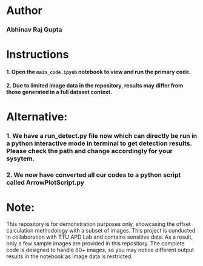 # Author
### Abhinav Raj Gupta

# Instructions
#### 1. Open the `main_code.ipynb` notebook to view and run the primary code.
#### 2. Due to limited image data in the repository, results may differ from those generated in a full dataset context.

# Alternative:
### 1. We have a run_detect.py file now which can directly be run in a python interactive mode in terminal to get detection results. Please check the path and change accordingly for your sysytem.
### 2. We now have converted all our codes to a python script called ArrowPlotScript.py 

# Note:
This repository is for demonstration purposes only, showcasing the offset calculation methodology with a subset of images. This project is conducted in collaboration with TTU APD Lab and contains sensitive data. As a result, only a few sample images are provided in this repository. The complete code is designed to handle 80+ images, so you may notice different output results in the notebook as image data is restricted.

